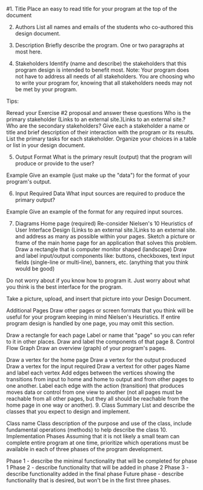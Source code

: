 #1. Title
Place an easy to read title for your program at the top of the document

2. Authors
List all names and emails of the students who co-authored this design document.

3. Description
Briefly describe the program.  One or two paragraphs at most here.

4. Stakeholders
Identify (name and describe) the stakeholders that this program design is intended to benefit most.  Note: Your program does not have to address all needs of all stakeholders.  You are choosing who to write your program for, knowing that all stakeholders needs may not be met by your program.

Tips:

Reread your Exercise #2 proposal and answer these questions
Who is the primary stakeholder (Links to an external site.)Links to an external site.? 
Who are the secondary stakeholders? 
Give each a stakeholder a name or title and brief description of their interaction with the program or its results.  List the primary tasks for each stakeholder.
Organize your choices in a table or list in your design document.

5. Output
Format
What is the primary result (output) that the program will produce or provide to the user?

Example
Give an example (just make up the "data") for the format of your program's output.

6. Input
Required Data
What input sources are required to produce the primary output?

Example
Give an example of the format for any required input sources.

7. Diagrams
Home page (required)
Re-consider Nielsen's 10 Heuristics of User Interface Design (Links to an external site.)Links to an external site. and address as many as possible within your pages.
Sketch a picture or frame of the main home page for an application that solves this problem. 
Draw a rectangle that is computer monitor shaped (landscape)
Draw and label input/output components like:
buttons,
checkboxes,
text input fields (single-line or multi-line),
banners,
etc.  (anything that you think would be good)  

Do not worry about if you know how to program it.  Just worry about what you think is the best interface for the program.

Take a picture, upload, and insert that picture into your Design Document.
 

Additional Pages
Draw other pages or screen formats that you think will be useful for your program keeping in mind Nielsen's Heuristics.   If entire program design is handled by one page, you may omit this section.

Draw a rectangle for each page
Label or name that "page" so you can refer to it in other places.
Draw and label the components of that page
8. Control Flow Graph
Draw an overview (graph) of your program's pages.

Draw a vertex for the home page
Draw a vertex for the output produced
Draw a vertex for the input required
Draw a vertext for other pages
Name and label each vertex
Add edges between the vertices showing the transitions from input to home and home to output and from other pages to one another.
Label each edge with the action (transition) that produces moves data or control from one view to another (not all pages must be reachable from all other pages, but they all should be reachable from the home page in one way or another).
9. Class Summary
List and describe the classes that you expect to design and implement.

Class name
Class description of the purpose and use of the class, include fundamental operations (methods) to help describe the class
10. Implementation Phases
Assuming that it is not likely a small team can complete entire program at one time, prioritize which operations must be available in each of three phases of the program development.

Phase 1 - describe the minimal functionality that will be completed for phase 1
Phase 2 - describe functionality that will be added in phase 2
Phase 3 - describe functionality added in the final phase
Future phase - describe functionality that is desired, but won't be in the first three phases.
